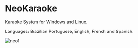 # NeoKaraoke

Karaoke System for Windows and Linux.

Languages: Brazilian Portuguese, English, French and Spanish.

![neo1](https://github.com/user-attachments/assets/2ad9b980-fce1-461f-883e-1dab820c838d)
